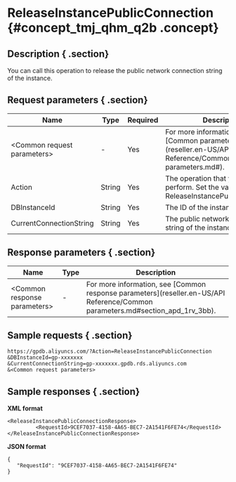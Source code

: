 # ReleaseInstancePublicConnection {#concept_tmj_qhm_q2b .concept}

## Description { .section}

You can call this operation to release the public network connection string of the instance.

## Request parameters { .section}

|Name|Type|Required|Description|
|----|----|--------|-----------|
|<Common request parameters\>|-|Yes|For more information, see [Common parameters](reseller.en-US/API Reference/Common parameters.md#).|
|Action|String|Yes|The operation that you want to perform. Set the value to ReleaseInstancePublicConnection.|
|DBInstanceId|String|Yes|The ID of the instance.|
|CurrentConnectionString|String|Yes|The public network connection string of the instance.|

## Response parameters { .section}

|Name|Type|Description|
|----|----|-----------|
|<Common response parameters\>|-|For more information, see [Common response parameters](reseller.en-US/API Reference/Common parameters.md#section_apd_1rv_3bb).|

## Sample requests { .section}

```
https://gpdb.aliyuncs.com/?Action=ReleaseInstancePublicConnection
&DBInstanceId=gp-xxxxxxx
&CurrentConnectionString=gp-xxxxxxx.gpdb.rds.aliyuncs.com
&<Common request parameters>
```

## Sample responses { .section}

**XML format**

```
<ReleaseInstancePublicConnectionResponse>  
         <RequestId>9CEF7037-4158-4A65-BEC7-2A1541F6FE74</RequestId>
</ReleaseInstancePublicConnectionResponse>
```

**JSON format**

```
{
   "RequestId": "9CEF7037-4158-4A65-BEC7-2A1541F6FE74"
}
```

